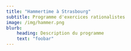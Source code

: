 ```yaml
---
title: "Hammertime à Strasbourg"
subtitle: Programme d'exercices rationalistes
image: /img/hammer.png
blurb:
    heading: Description du programme
    text: "foobar"
---
```


